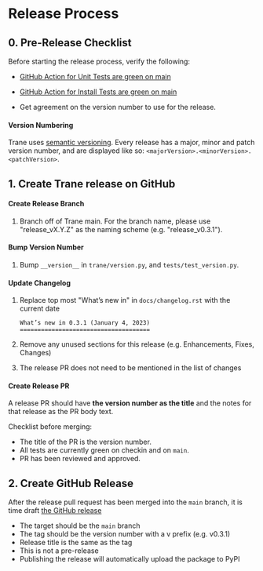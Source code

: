 # Release Process

## 0. Pre-Release Checklist

Before starting the release process, verify the following:

- [GitHub Action for Unit Tests are green on main](https://github.com/HDI-Project/Trane/actions/workflows/tests.yaml?query=branch%3Amain)
- [GitHub Action for Install Tests are green on main](https://github.com/HDI-Project/Trane/actions/workflows/install.yaml?query=branch%3Amain)

- Get agreement on the version number to use for the release.

#### Version Numbering

Trane uses [semantic versioning](https://semver.org/). Every release has a major, minor and patch version number, and are displayed like so: `<majorVersion>.<minorVersion>.<patchVersion>`.

## 1. Create Trane release on GitHub

#### Create Release Branch

1. Branch off of Trane main. For the branch name, please use "release_vX.Y.Z" as the naming scheme (e.g. "release_v0.3.1"). 

#### Bump Version Number

1. Bump `__version__` in `trane/version.py`, and `tests/test_version.py`.

#### Update Changelog

1. Replace top most "What’s new in" in `docs/changelog.rst` with the current date

    ```
    What’s new in 0.3.1 (January 4, 2023)
    =====================================
    ```

2. Remove any unused sections for this release (e.g. Enhancements, Fixes, Changes)
3. The release PR does not need to be mentioned in the list of changes

#### Create Release PR

A release PR should have **the version number as the title** and the notes for that release as the PR body text. 

Checklist before merging:

- The title of the PR is the version number.
- All tests are currently green on checkin and on `main`.
- PR has been reviewed and approved.

## 2. Create GitHub Release

After the release pull request has been merged into the `main` branch, it is time draft [the GitHub release](https://github.com/HDI-Project/Trane/releases/new)

- The target should be the `main` branch
- The tag should be the version number with a v prefix (e.g. v0.3.1)
- Release title is the same as the tag
- This is not a pre-release
- Publishing the release will automatically upload the package to PyPI
